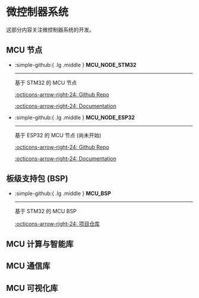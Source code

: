 # 微控制器系统

这部分内容关注微控制器系统的开发。

## MCU 节点

<div class="grid cards" markdown>

-   :simple-github:{ .lg .middle } __MCU_NODE_STM32__

    ---

    基于 STM32 的 MCU 节点


    [:octicons-arrow-right-24: <a href="https://github.com/Shuaiwen-Cui/MCU_NODE_STM32.git" target="_blank"> Github Repo </a>](#)

    [:octicons-arrow-right-24: <a href="https://shuaiwen-cui.github.io/MCU_NODE_STM32/" target="_blank"> Documentation </a>](#)

-   :simple-github:{ .lg .middle } __MCU_NODE_ESP32__

    ---

    基于 ESP32 的 MCU 节点 (尚未开始)


    [:octicons-arrow-right-24: <a href="https://github.com/Shuaiwen-Cui/MCU_NODE_ESP32.git" target="_blank"> Github Repo </a>](#)

    [:octicons-arrow-right-24: <a href="https://shuaiwen-cui.github.io/MCU_NODE_ESP32/" target="_blank"> Documentation </a>](#)

</div>

## 板级支持包 (BSP)

<div class="grid cards" markdown>

-   :simple-github:{ .lg .middle } __MCU_BSP__

    ---

    基于 STM32 的 MCU BSP



    [:octicons-arrow-right-24: <a href="https://github.com/Shuaiwen-Cui/MCU_BSP.git" target="_blank"> 项目仓库 </a>](#)

</div>

## MCU 计算与智能库

## MCU 通信库

## MCU 可视化库
